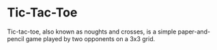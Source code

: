 # Tic-Tac-Toe
Tic-tac-toe, also known as noughts and crosses, is a simple paper-and-pencil game played by two opponents on a 3x3 grid. 
